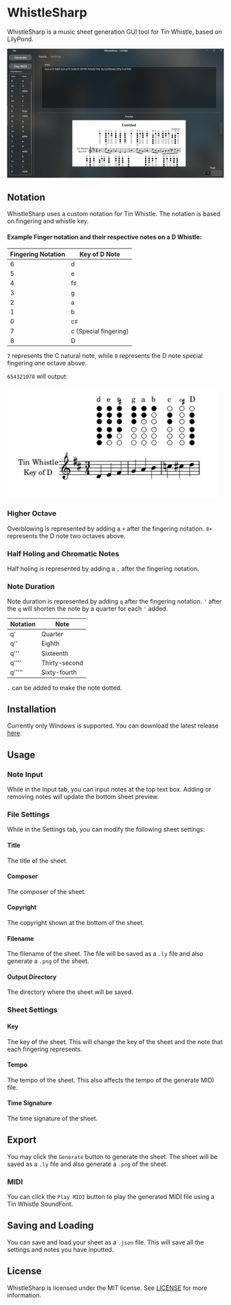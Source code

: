 # WhistleSharp

WhistleSharp is a music sheet generation GUI tool for Tin Whistle, based on LilyPond.

![this](/Resources/Screeshots/s_main.png)

## Notation

WhistleSharp uses a custom notation for Tin Whistle. The notation is based on fingering and whistle key.

#### Example Finger notation and their respective notes on a D Whistle:

| Fingering Notation | Key of D Note         |
|--------------------|-----------------------|
| 6                  | d                     |
| 5                  | e                     |
| 4                  | f♯                    |
| 3                  | g                     |
| 2                  | a                     |
| 1                  | b                     |
| 0                  | c♯                    |
| 7                  | c (Special fingering) |
| 8                  | D                     |

`7` represents the C natural note, while `8` represents the D note special fingering one octave above.

`654321078` will output:

![this](/Resources/Screeshots/s_scale.png)

### Higher Octave

Overblowing is represented by adding a `+` after the fingering notation. `8+` represents the D note two octaves above.

### Half Holing and Chromatic Notes

Half holing is represented by adding a `,` after the fingering notation.

### Note Duration

Note duration is represented by adding `q` after the fingering notation. `'` after the `q` will shorten the note by a quarter for each `'` added.

| Notation | Note          |
|----------|---------------|
| q'       | Quarter       |
| q''      | Eighth        |
| q'''     | Sixteenth     |
| q''''    | Thirty-second |
| q'''''   | Sixty-fourth  |

`.` can be added to make the note dotted.

## Installation

Currently only Windows is supported. You can download the latest release [here](https://github.com/Saismirk/WhistleSharp/releases).

## Usage

### Note Input

While in the Input tab, you can input notes at the top text box. Adding or removing notes will update the bottom sheet preview.

### File Settings

While in the Settings tab, you can modify the following sheet settings:

#### Title

The title of the sheet.

#### Composer

The composer of the sheet.

#### Copyright

The copyright shown at the bottom of the sheet.

#### Filename

The filename of the sheet. The file will be saved as a `.ly` file and also generate a `.png` of the sheet.

#### Output Directory

The directory where the sheet will be saved.

### Sheet Settings

#### Key

The key of the sheet. This will change the key of the sheet and the note that each fingering represents.

#### Tempo

The tempo of the sheet. This also affects the tempo of the generate MIDI file.

#### Time Signature

The time signature of the sheet.

## Export

You may click the `Generate` button to generate the sheet. The sheet will be saved as a `.ly` file and also generate a `.png` of the sheet.

### MIDI

You can click the `Play MIDI` button to play the generated MIDI file using a Tin Whistle SoundFont.

## Saving and Loading

You can save and load your sheet as a `.json` file. This will save all the settings and notes you have inputted.

## License

WhistleSharp is licensed under the MIT license. See [LICENSE](LICENSE) for more information.

